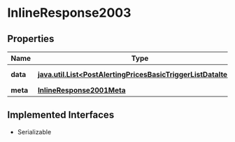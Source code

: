 

# InlineResponse2003


## Properties

Name | Type | Description | Notes
------------ | ------------- | ------------- | -------------
**data** | [**java.util.List&lt;PostAlertingPricesBasicTriggerListDataItems&gt;**](PostAlertingPricesBasicTriggerListDataItems.md) | List of triggers. |  [optional]
**meta** | [**InlineResponse2001Meta**](InlineResponse2001Meta.md) |  |  [optional]


## Implemented Interfaces

* Serializable


